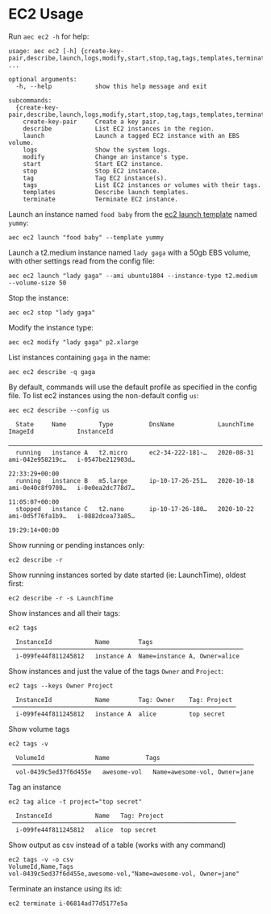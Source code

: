 # EC2 Usage

Run `aec ec2 -h` for help:

```
usage: aec ec2 [-h] {create-key-pair,describe,launch,logs,modify,start,stop,tag,tags,templates,terminate} ...

optional arguments:
  -h, --help            show this help message and exit

subcommands:
  {create-key-pair,describe,launch,logs,modify,start,stop,tag,tags,templates,terminate}
    create-key-pair     Create a key pair.
    describe            List EC2 instances in the region.
    launch              Launch a tagged EC2 instance with an EBS volume.
    logs                Show the system logs.
    modify              Change an instance's type.
    start               Start EC2 instance.
    stop                Stop EC2 instance.
    tag                 Tag EC2 instance(s).
    tags                List EC2 instances or volumes with their tags.
    templates           Describe launch templates.
    terminate           Terminate EC2 instance.
```

Launch an instance named `food baby` from the [ec2 launch template](https://docs.aws.amazon.com/AWSEC2/latest/UserGuide/ec2-launch-templates.html) named `yummy`:

```
aec ec2 launch "food baby" --template yummy
```

Launch a t2.medium instance named `lady gaga` with a 50gb EBS volume, with other settings read from the config file:

```
aec ec2 launch "lady gaga" --ami ubuntu1804 --instance-type t2.medium --volume-size 50
```

Stop the instance:

```
aec ec2 stop "lady gaga"
```

Modify the instance type:

```
aec ec2 modify "lady gaga" p2.xlarge
```

List instances containing `gaga` in the name:

```
aec ec2 describe -q gaga
```

By default, commands will use the default profile as specified in the config file. To list ec2 instances using the non-default config `us`:

```
aec ec2 describe --config us

  State     Name         Type          DnsName            LaunchTime         ImageId            InstanceId
 ──────────────────────────────────────────────────────────────────────────────────────────────────────────────────────
  running   instance A   t2.micro      ec2-34-222-181-…   2020-08-31         ami-042e958219c…   i-0547be212903d…
                                                                22:33:29+00:00
  running   instance B   m5.large      ip-10-17-26-251…   2020-10-18         ami-0e40c8f9700…   i-0e0ea2dc778d7…
                                                                11:05:07+00:00
  stopped   instance C   t2.nano       ip-10-17-26-180…   2020-10-22         ami-0d5f76fa1b9…   i-0882dcea73a85…
                                                                19:29:14+00:00
```

Show running or pending instances only:

```
ec2 describe -r
```

Show running instances sorted by date started (ie: LaunchTime), oldest first:

```
ec2 describe -r -s LaunchTime
```

Show instances and all their tags:

```
ec2 tags

  InstanceId            Name        Tags
 ────────────────────────────────────────────────────────────────
  i-099fe44f811245812   instance A  Name=instance A, Owner=alice
```

Show instances and just the value of the tags `Owner` and `Project`:

```
ec2 tags --keys Owner Project

  InstanceId            Name        Tag: Owner    Tag: Project
 ──────────────────────────────────────────────────────────────
  i-099fe44f811245812   instance A  alice         top secret
```

Show volume tags

```
ec2 tags -v

  VolumeId              Name          Tags
 ───────────────────────────────────────────────────────────────────
  vol-0439c5ed37f6d455e   awesome-vol   Name=awesome-vol, Owner=jane
```

Tag an instance

```
ec2 tag alice -t project="top secret"

  InstanceId            Name   Tag: Project
 ──────────────────────────────────────────────────────────────
  i-099fe44f811245812   alice  top secret
```

Show output as csv instead of a table (works with any command)

```
ec2 tags -v -o csv
VolumeId,Name,Tags
vol-0439c5ed37f6d455e,awesome-vol,"Name=awesome-vol, Owner=jane"
```

Terminate an instance using its id:

```
ec2 terminate i-06814ad77d5177e5a
```
